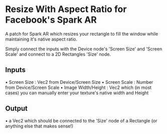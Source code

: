 # Resize With Aspect Ratio for Facebook's Spark AR
A patch for Spark AR which resizes your rectangle to fill the window while maintaining it's native aspect ratio.

Simply connect the inputs with the Device node's 'Screen Size' and 'Screen Scale' and connect to a 2D Rectangles 'Size' node.

## Inputs
• Screen Size : Vec2 from Device/Screen Size
• Screen Scale : Number from Device/Screen Scale
• Image Width/Height : Vec2 which (in most cases) you can manually enter your texture's native width and Height

## Output
• a Vec2 which should be connected to the 'Size' node of a Rectangle (or anything else that makes sense!)
